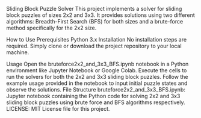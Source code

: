 Sliding Block Puzzle Solver
This project implements a solver for sliding block puzzles of sizes 2x2 and 3x3. It provides solutions using two different algorithms: Breadth-First Search (BFS) for both sizes and a brute-force method specifically for the 2x2 size.

How to Use
Prerequisites
Python 3.x
Installation
No installation steps are required. Simply clone or download the project repository to your local machine.

Usage
Open the bruteforce2x2_and_3x3_BFS.ipynb notebook in a Python environment like Jupyter Notebook or Google Colab.
Execute the cells to run the solvers for both the 2x2 and 3x3 sliding block puzzles.
Follow the example usage provided in the notebook to input initial puzzle states and observe the solutions.
File Structure
bruteforce2x2_and_3x3_BFS.ipynb: Jupyter notebook containing the Python code for solving 2x2 and 3x3 sliding block puzzles using brute force and BFS algorithms respectively.
LICENSE: MIT License file for this project.
